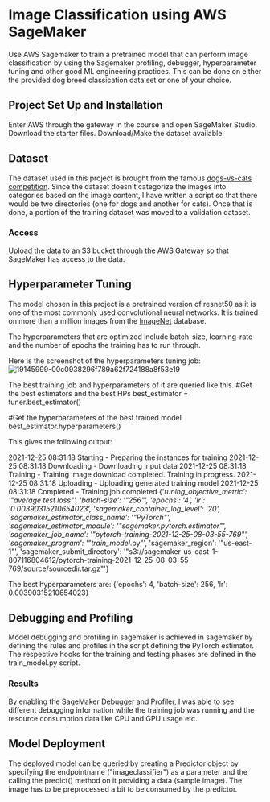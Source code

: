 # Image Classification using AWS SageMaker

Use AWS Sagemaker to train a pretrained model that can perform image classification by using the Sagemaker profiling, debugger, hyperparameter tuning and other good ML engineering practices. This can be done on either the provided dog breed classication data set or one of your choice.

## Project Set Up and Installation
Enter AWS through the gateway in the course and open SageMaker Studio. 
Download the starter files.
Download/Make the dataset available. 

## Dataset
The dataset used in this project is brought from the famous [dogs-vs-cats competition](https://www.kaggle.com/c/dogs-vs-cats). Since the dataset doesn't categorize the images into categories based on the image content, I have written a script so that there would be two directories (one for dogs and another for cats). Once that is done, a portion of the training dataset was moved to a validation dataset.

### Access
Upload the data to an S3 bucket through the AWS Gateway so that SageMaker has access to the data. 

## Hyperparameter Tuning

The model chosen in this project is a pretrained version of resnet50 as it is one of the most commonly used convolutional neural networks. It is trained on more than a million images from the [ImageNet](https://www.image-net.org/) database.

The hyperparameters that are optimized include batch-size, learning-rate and the number of epochs the training has to run through.

Here is the screenshot of the hyperparameters tuning job:
![19145999-00c0938296f789a62f724188a8f53e19](https://user-images.githubusercontent.com/41271840/147415378-9578efeb-d6c7-45fd-8e66-2245b781c203.png)

The best training job and hyperparameters of it are queried like this.
#Get the best estimators and the best HPs
best_estimator = tuner.best_estimator()

#Get the hyperparameters of the best trained model
best_estimator.hyperparameters()

This gives the following output:

2021-12-25 08:31:18 Starting - Preparing the instances for training
2021-12-25 08:31:18 Downloading - Downloading input data
2021-12-25 08:31:18 Training - Training image download completed. Training in progress.
2021-12-25 08:31:18 Uploading - Uploading generated training model
2021-12-25 08:31:18 Completed - Training job completed
{'_tuning_objective_metric': '"average test loss"',
 'batch-size': '"256"',
 'epochs': '4',
 'lr': '0.00390315210654023',
 'sagemaker_container_log_level': '20',
 'sagemaker_estimator_class_name': '"PyTorch"',
 'sagemaker_estimator_module': '"sagemaker.pytorch.estimator"',
 'sagemaker_job_name': '"pytorch-training-2021-12-25-08-03-55-769"',
 'sagemaker_program': '"train_model_.py"',
 'sagemaker_region': '"us-east-1"',
 'sagemaker_submit_directory': '"s3://sagemaker-us-east-1-807116804612/pytorch-training-2021-12-25-08-03-55-769/source/sourcedir.tar.gz"'}

The best hyperparameters are: {'epochs': 4, 'batch-size': 256, 'lr': 0.00390315210654023}
 
## Debugging and Profiling
Model debugging and profiling in sagemaker is achieved in sagemaker by defining the rules and profiles in the script defining the PyTorch estimator. The respective hooks for the training and testing phases are defined in the train_model.py script.

### Results
By enabling the SageMaker Debugger and Profiler, I was able to see different debugging information while the training job was running and the resource consumption data like CPU and GPU usage etc. 

## Model Deployment
The deployed model can be queried by creating a Predictor object by specifying the endpointname ("imageclassifier") as a parameter and the calling the predict() method on it providing a data (sample image). The image has to be preprocessed a bit to be consumed by the predictor.
